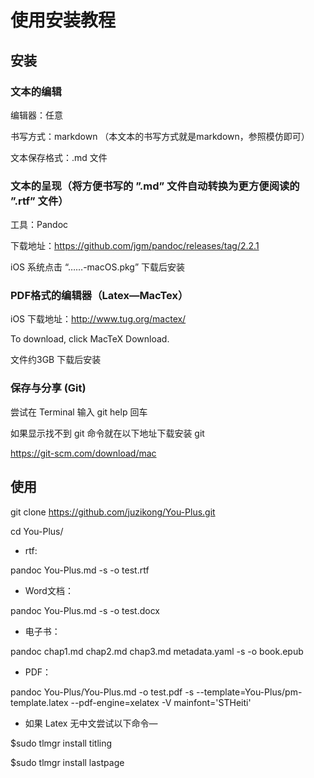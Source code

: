 # 使用安装教程

## 安装

### 文本的编辑

编辑器：任意

书写方式：markdown （本文本的书写方式就是markdown，参照模仿即可）

文本保存格式：.md 文件

### 文本的呈现（将方便书写的 ”.md” 文件自动转换为更方便阅读的 ”.rtf” 文件）

工具：Pandoc

下载地址：<https://github.com/jgm/pandoc/releases/tag/2.2.1>

iOS 系统点击 “……-macOS.pkg” 下载后安装

### PDF格式的编辑器（Latex—MacTex）

iOS 下载地址：<http://www.tug.org/mactex/>

To download, click MacTeX Download. 

文件约3GB 下载后安装

### 保存与分享 (Git)

尝试在 Terminal 输入 git help 回车

如果显示找不到 git 命令就在以下地址下载安装 git

<https://git-scm.com/download/mac>

## 使用

git clone https://github.com/juzikong/You-Plus.git

cd You-Plus/

* rtf:

pandoc You-Plus.md -s -o test.rtf

* Word文档：

pandoc You-Plus.md -s -o test.docx

* 电子书：

pandoc chap1.md chap2.md chap3.md metadata.yaml -s -o book.epub

* PDF：

pandoc You-Plus/You-Plus.md -o test.pdf -s --template=You-Plus/pm-template.latex --pdf-engine=xelatex -V mainfont='STHeiti'

* 如果 Latex 无中文尝试以下命令—

$sudo tlmgr install titling

$sudo tlmgr install lastpage
